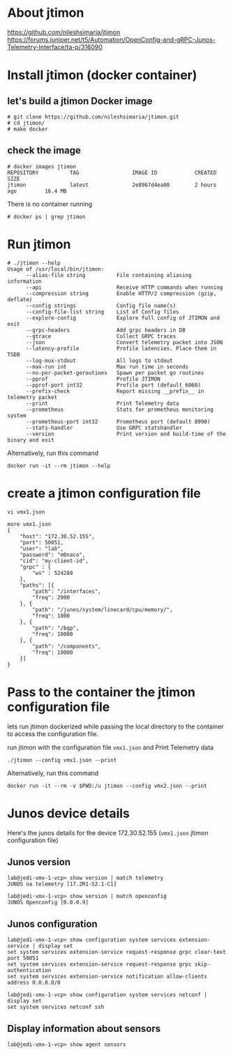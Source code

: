 # About jtimon
https://github.com/nileshsimaria/jtimon  
https://forums.juniper.net/t5/Automation/OpenConfig-and-gRPC-Junos-Telemetry-Interface/ta-p/316090  


# Install jtimon (docker container) 

## let's build a jtimon Docker image 

```
# git clone https://github.com/nileshsimaria/jtimon.git
# cd jtimon/
# make docker
```
## check the image
```
# docker images jtimon
REPOSITORY          TAG                 IMAGE ID            CREATED             SIZE
jtimon              latest              2e8967d4ea00        2 hours ago         16.4 MB
```
There is no container running
```
# docker ps | grep jtimon
```
# Run jtimon 
```
# ./jtimon --help
Usage of /usr/local/bin/jtimon:
      --alias-file string          File containing aliasing information
      --api                        Receive HTTP commands when running
      --compression string         Enable HTTP/2 compression (gzip, deflate)
      --config strings             Config file name(s)
      --config-file-list string    List of Config files
      --explore-config             Explore full config of JTIMON and exit
      --grpc-headers               Add grpc headers in DB
      --gtrace                     Collect GRPC traces
      --json                       Convert telemetry packet into JSON
      --latency-profile            Profile latencies. Place them in TSDB
      --log-mux-stdout             All logs to stdout
      --max-run int                Max run time in seconds
      --no-per-packet-goroutines   Spawn per packet go routines
      --pprof                      Profile JTIMON
      --pprof-port int32           Profile port (default 6060)
      --prefix-check               Report missing __prefix__ in telemetry packet
      --print                      Print Telemetry data
      --prometheus                 Stats for prometheus monitoring system
      --prometheus-port int32      Prometheus port (default 8090)
      --stats-handler              Use GRPC statshandler
      --version                    Print version and build-time of the binary and exit

```
Alternatively, run this command 
```
docker run -it --rm jtimon --help
```

# create a jtimon configuration file
```
vi vmx1.json
```
```
more vmx1.json
{
    "host": "172.30.52.155",
    "port": 50051,
    "user": "lab",
    "password": "m0naco",
    "cid": "my-client-id",
    "grpc" : {
        "ws" : 524288
    },
    "paths": [{
        "path": "/interfaces",
        "freq": 2000
    }, {
        "path": "/junos/system/linecard/cpu/memory/",
        "freq": 1000
    }, {
        "path": "/bgp",
        "freq": 10000
    }, {
        "path": "/components",
        "freq": 10000
    }]
}
```

# Pass to the container the jtimon configuration file 

lets run jtimon dockerized while passing the local directory to the container to access the configuration file.  


run jtimon with the configuration file ```vmx1.json``` and Print Telemetry data
 
```
./jtimon --config vmx1.json --print
```
Alternatively, run this command 

```
docker run -it --rm -v $PWD:/u jtimon --config vmx2.json --print
```
# Junos device details 
Here's the junos details for the device 172.30.52.155 (```vmx1.json``` jtimon configuration file)

## Junos version
```
lab@jedi-vmx-1-vcp> show version | match telemetry
JUNOS na telemetry [17.2R1-S2.1-C1]
```
```
lab@jedi-vmx-1-vcp> show version | match openconfig
JUNOS Openconfig [0.0.0.9]
```
## Junos configuration 
```
lab@jedi-vmx-1-vcp> show configuration system services extension-service | display set
set system services extension-service request-response grpc clear-text port 50051
set system services extension-service request-response grpc skip-authentication
set system services extension-service notification allow-clients address 0.0.0.0/0
```
```
lab@jedi-vmx-1-vcp> show configuration system services netconf | display set
set system services netconf ssh
```
## Display information about sensors
```
lab@jedi-vmx-1-vcp> show agent sensors
```
